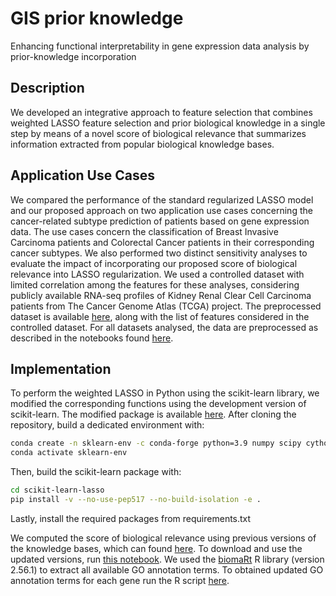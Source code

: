# GIS prior knowledge
Enhancing functional interpretability in gene expression data analysis by prior-knowledge incorporation


## Description 
We developed an integrative approach to feature selection that combines weighted LASSO feature selection and prior biological knowledge in a single step by means of a novel score of biological relevance that summarizes information extracted from popular biological knowledge bases.

## Application Use Cases
We compared the performance of the standard regularized LASSO model and our proposed approach on two application use cases concerning the cancer-related subtype prediction of patients based on gene expression data. The use cases concern the classification of Breast Invasive Carcinoma patients and Colorectal Cancer patients in their corresponding cancer subtypes. We also performed two distinct sensitivity analyses to evaluate the impact of incorporating our proposed score of biological relevance into LASSO regularization. We used a controlled dataset with limited correlation among the features for these analyses, considering publicly available RNA-seq profiles of Kidney Renal Clear Cell Carcinoma patients from The Cancer Genome Atlas (TCGA) project. The preprocessed dataset is available [here](https://github.com/DEIB-GECO/GIS-weigthed_LASSO/tree/main/data/data_kidney), along with the list of features considered in the controlled dataset. 
For all datasets analysed, the data are preprocessed as described in the notebooks found [here](https://github.com/DEIB-GECO/GIS-weigthed_LASSO/tree/main/notebooks).



## Implementation
To perform the weighted LASSO in Python using the scikit-learn library, we modified the corresponding functions using the development version of scikit-learn. 
The modified package is available [here](https://github.com/SofSof98/scikit-learn-lasso/tree/weightedlasso).
After cloning the repository, build a dedicated environment with:
```bash
conda create -n sklearn-env -c conda-forge python=3.9 numpy scipy cython=0.29.33 
conda activate sklearn-env
```

Then, build the scikit-learn package with:
```bash
cd scikit-learn-lasso 
pip install -v --no-use-pep517 --no-build-isolation -e . 
```
Lastly, install the required packages from requirements.txt


We computed the score of biological relevance using previous versions of the knowledge bases, which can found [here](https://github.com/DEIB-GECO/GIS-weigthed_LASSO/tree/main/data/prior_knowledge). To download and use the updated versions, run [this notebook](https://github.com/DEIB-GECO/GIS-weigthed_LASSO/blob/main/notebooks/get_updated_prior_knowldge.ipynb). We used the [biomaRt](https://bioconductor.org/packages/release/bioc/html/biomaRt.html) R library (version 2.56.1) to extract all available GO annotation terms. To obtained updated GO annotation terms for each gene run the R script [here](https://github.com/DEIB-GECO/GIS-weigthed_LASSO/tree/main/src/R).
